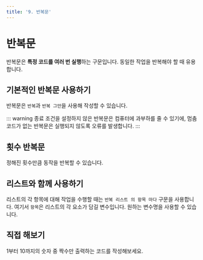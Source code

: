 ```yaml
---
title: '9. 반복문'
---
```


# 반복문

반복문은 **특정 코드를 여러 번 실행**하는 구문입니다. 동일한 작업을 반복해야 할 때 유용합니다.

## 기본적인 반복문 사용하기

반복문은 `반복`과 `반복 그만`을 사용해 작성할 수 있습니다.

::: warning
종료 조건을 설정하지 않은 반복문은 컴퓨터에 과부하를 줄 수 있기에, 멈춤 코드가 없는 반복문은 실행되지 않도록 오류를 발생합니다.
:::

<code-runner :code='`실행한_횟수 = 0\n
반복
    실행한_횟수 = 실행한_횟수 + 1
    실행한_횟수 보여주기\n
    만약 실행한_횟수 == 5 이면
        반복 그만`' />

## 횟수 반복문

정해진 횟수만큼 동작을 반복할 수 있습니다.

<code-runner :code='`10번 반복
    "대한 독립 만세!" 말하기\n
반복 10번 # 둘 다 사용 가능합니다
    "즐거운 한가위 되세요" 말하기
`' />

## 리스트와 함께 사용하기

리스트의 각 항목에 대해 작업을 수행할 때는 `반복 리스트 의 항목 마다` 구문을 사용합니다. 여기서 `항목`은 리스트의 각 요소가 담길 변수입니다. 원하는 변수명을 사용할 수 있습니다.

<code-runner :code='`과일들 = ["사과", "바나나", "딸기", "포도"]\n
반복 과일들 의 과일 마다
    과일 + "가 있습니다" 보여주기`' />

## 직접 해보기

1부터 10까지의 숫자 중 짝수만 출력하는 코드를 작성해보세요.

<code-runner :challenge='{
output: "2\n4\n6\n8\n10",
answerCode: `숫자 = 1
반복
    만약 숫자 > 10 이면
        반복 그만
    만약 숫자 % 2 == 0 이면
        숫자 보여주기
    숫자 = 숫자 + 1`
}' code="숫자 = 1" />
